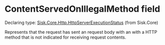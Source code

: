 <!--

Copyrights 2023 Sisk Framework - CypherPotato
Published under MIT license

!!! DO NOT EDIT THIS FILE !!!
This file was generated by a tool in the Sisk package. To edit the information in this documentation,
edit the XML documentation present in the Sisk source code.

-->


# ContentServedOnIllegalMethod field

Declaring type: [Sisk.Core.Http.HttpServerExecutionStatus](/read?q=/contents/spec/Sisk.Core.Http.HttpServerExecutionStatus.md) (from Sisk.Core)


Represents that the request has sent an request body with an with a HTTP method that is not indicated for receiving request contents.

